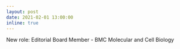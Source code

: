 ```yaml
---
layout: post
date: 2021-02-01 13:00:00
inline: true
---
```


New role: Editorial Board Member - BMC Molecular and Cell Biology

